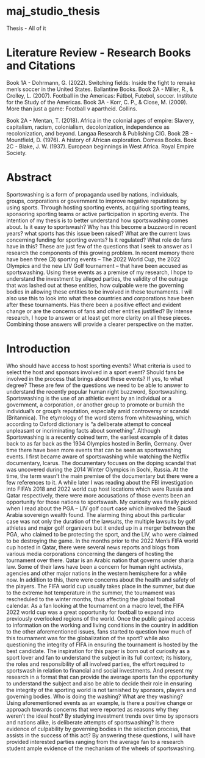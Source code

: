 # maj_studio_thesis
Thesis - All of it

# Literature Review - Research Books and Citations
Book 1A - Dohrmann, G. (2022). Switching fields: Inside the fight to remake men’s soccer in the United States. Ballantine Books. 
Book 2A - Miller, R., & Crolley, L. (2007). Football in the Americas: Fútbol, Futebol, soccer. Institute for the Study of the Americas. 
Book 3A - Korr, C. P., & Close, M. (2009). More than just a game: Football v apartheid. Collins. 

Book 2A - Mentan, T. (2018). Africa in the colonial ages of empire: Slavery, capitalism, racism, colonialism, decolonization, independence as recolonization, and beyond. Langaa Research & Publishing CIG. 
Book 2B - Mountfield, D. (1976). A history of African exploration. Domess Books. 
Book 2C - Blake, J. W. (1937). European beginnings in West Africa. Royal Empire Society.


# Abstract
Sportswashing is a form of propaganda used by nations, individuals, groups, corporations or government to improve negative reputations by using sports. Through hosting sporting events, acquiring sporting teams, sponsoring sporting teams or active participation in sporting events. The intention of my thesis is to better understand how sportswashing comes about. Is it easy to sportswash? Why has this become a buzzword in recent years? what sports has this issue been raised? What are the current laws concerning funding for sporting events? Is it regulated? What role do fans have in this? These are just few of the questions that I seek to answer as I research the components of this growing problem. In recent memory there have been three (3) sporting events – The 2022 World Cup, the 2022 Olympics and the new LIV Golf tournament – that have been accused as sportswashing. Using these events as a premise of my research, I hope to understand the investment by alleged parties, the validity of the outrage that was lashed out at these entities, how culpable were the governing bodies in allowing these entities to be involved in these tournaments. I will also use this to look into what these countries and corporations have been after these tournaments. Has there been a positive effect and evident change or are the concerns of fans and other entities justified? By intense research, I hope to answer or at least get more clarity on all these pieces. Combining those answers will provide a clearer perspective on the matter.

# Introduction
Who should have access to host sporting events? What criteria is used to select the host and sponsors involved in a sport event? Should fans be involved in the process that brings about these events? If yes, to what degree? These are few of the questions we need to be able to answer to understand the recently popular human right buzzword, Sportswashing. Sportswashing is the use of an athletic event by an individual or a government, a corporation, or another group to promote or burnish the individual’s or group’s reputation, especially amid controversy or scandal (Britannica). The etymology of the word stems from whitewashing, which according to Oxford dictionary is “a deliberate attempt to conceal unpleasant or incriminating facts about something”. Although Sportswashing is a recently coined term, the earliest example of it dates back to as far back as the 1934 Olympics hosted in Berlin, Germany. Over time there have been more events that can be seen as sportswashing events.
I first became aware of sportswashing while watching the Netflix documentary, Icarus. The documentary focuses on the doping scandal that was uncovered during the 2014 Winter Olympics in Sochi, Russia. At the time, the term wasn’t the main premise of the documentary but there were a few references to it. A while later I was reading about the FBI investigation into FIFA’s 2018 and 2022 world cup host locations which were Russia and Qatar respectively, there were more accusations of those events been an opportunity for those nations to sportswash. My curiosity was finally picked when I read about the PGA – LIV golf court case which involved the Saudi Arabia sovereign wealth found. The alarming thing about this particular case was not only the duration of the lawsuits, the multiple lawsuits by golf athletes and major golf organizers but it ended up in a merger between the PGA, who claimed to be protecting the sport, and the LIV, who were claimed to be destroying the game. 
In the months prior to the 2022 Men’s FIFA world cup hosted in Qatar, there were several news reports and blogs from various media corporations concerning the dangers of hosting the tournament over there. Qatar is an Arabic nation that governs under sharia law. Some of their laws have been a concern for human right activists, agencies and other major nations in the western hemisphere for a while now. In addition to this, there were concerns about the health and safety of the players. The FIFA world cup usually takes place in the summer, but due to the extreme hot temperature in the summer, the tournament was rescheduled to the winter months, thus affecting the global football calendar. As a fan looking at the tournament on a macro level, the FIFA 2022 world cup was a great opportunity for football to expand into previously overlooked regions of the world. Once the public gained access to information on the working and living conditions in the country in addition to the other aforementioned issues, fans started to question how much of this tournament was for the globalization of the sport? while also questioning the integrity of FIFA in ensuring the tournament is hosted by the best candidate. 
 The inspiration for this paper is born out of curiosity as a sport lover and fan to understand the subject in its full context; its history, the roles and responsibility of all involved parties, the effort required to sportswash in relation to financial and social investments. And present my research in a format that can provide the average sports fan the opportunity to understand the subject and also be able to decide their role in ensuring the integrity of the sporting world is not tarnished by sponsors, players and governing bodies. 
Who is doing the washing? What are they washing? Using aforementioned events as an example, is there a positive change or approach towards concerns that were reported as reasons why they weren’t the ideal host? By studying investment trends over time by sponsors and nations alike, is deliberate attempts of sportswashing? Is there evidence of culpability by governing bodies in the selection process, that assists in the success of this act? By answering these questions, I will have provided interested parties ranging from the average fan to a research student ample evidence of the mechanism of the wheels of sportswashing. 
